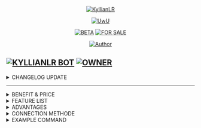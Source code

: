 </p>
<p align="center">
<a href="https://telegra.ph/file/c21e74ce9a086078b3ba1.jpg"><img title="KyllianLR" src="https://telegra.ph/file/c21e74ce9a086078b3ba1.jpg"></a>
  
<p align="center">
  <a href="https://github.com/Kyllian-Arthur/KyllianLR"><img src="http://readme-typing-svg.herokuapp.com?color=FFFFFF&center=true&vCenter=true&multiline=false&lines=A+Beginner+Programmer;Base+Original+By+Xeon;Recode+By+Kyllian+Arthur;Give+Stars+In+This+Repository:)" alt="UwU"></a>
</p>

<p align="center">
<a href="#"><img title="BETA" src="https://img.shields.io/badge/BETA-YES-blue.svg"></a>
<a href="#"><img title="FOR SALE" src="https://img.shields.io/badge/FORSALE-YES-blue.svg"></a>   
</p>

<p align="center">
  <a href=""><img title="Author" src="https://img.shields.io/badge/AUTHOR-Kyllian Arthur-blue.svg?style=for-the-badge&logo=github"></a>
</p>

[![KYLLIANLR BOT](https://img.shields.io/badge/KyllianLR%20Bot-25D366?style=for-the-badge&logo=whatsapp&logoColor=white)](https://wa.me/6283827071450) 
[![OWNER](https://img.shields.io/badge/Customer%20Support-4b596e?style=for-the-badge&logo=telegram&logoColor=white)](https://t.me/kyllianarthur)
---------

<details>
<summary>CHANGELOG UPDATE</summary>

| Time | Features Updated |
|--------|--------|
|[16 July 2024](https://github.com/Kyllian-Arthur/KyllianLR)  |**Remove Background** |
|[17 July 2024](https://github.com/Kyllian-Arthur/KyllianLR)  |**Quotly Chat Stickers** |
|[17 July 2024](https://github.com/Kyllian-Arthur/KyllianLR)  |**Chess Games** |
|[18 July 2024](https://github.com/Kyllian-Arthur/KyllianLR)  |**Bing Image** |
|[18 July](https://github.com/Kyllian-Arthur/KyllianLR)  |**Text 2 Image** |

</details>

---------

<details>
<summary>BENEFIT & PRICE</summary>

| List | True/False |
|--------|--------|
| **Free Update 4 Months** |[True](https://github.com/Kyllian-Arthur/KyllianLR) |
| **Free Fixed 1 Years** |[True](https://github.com/Kyllian-Arthur/KyllianLR) |
| **Free Service Support** |[True](https://github.com/Kyllian-Arthur/KyllianLR) |
| **Free Request Feature** |[True](https://github.com/Kyllian-Arthur/KyllianLR) |
| **Price Source Code** |[IDR 70.000](https://t.me/kyllianarthur) |

</details>

<details>
<summary>FEATURE LIST</summary>

| Feature | Y/N |
|--------|--------|
| **Auto Typing** |[Y](https://github.com/Kyllian-Arthur/KyllianLR) |
| **Auto Read** |[Y](https://github.com/Kyllian-Arthur/KyllianLR) |
| **Auto Recording** |[Y](https://github.com/Kyllian-Arthur/KyllianLR) |
| **Auto Download** |[Y](https://github.com/Kyllian-Arthur/KyllianLR) |
| **Auto Block** |[Y](https://github.com/Kyllian-Arthur/KyllianLR) |
| **Anti Link** |[Y](https://github.com/Kyllian-Arthur/KyllianLR) |
| **Anti Luar** |[Y](https://github.com/Kyllian-Arthur/KyllianLR) |
| **Anti Call** |[Y](https://github.com/Kyllian-Arthur/KyllianLR) |
| **Anti Hidetag** |[Y](https://github.com/Kyllian-Arthur/KyllianLR) |
| **Anti Banned** |[Y](https://github.com/Kyllian-Arthur/KyllianLR) |
| **Anti Spam** |[Y](https://github.com/Kyllian-Arthur/KyllianLR) |
| **Ai Menu** |[Y](https://github.com/Kyllian-Arthur/KyllianLR) |
| **Anime Menu** |[Y](https://github.com/Kyllian-Arthur/KyllianLR) |
| **Bug Menu** |[Y](https://github.com/Kyllian-Arthur/KyllianLR) |
| **Convert Menu** |[Y](https://github.com/Kyllian-Arthur/KyllianLR) |
| **Database Menu** |[Y](https://github.com/Kyllian-Arthur/KyllianLR) |
| **Ddos Menu** |[Y](https://github.com/Kyllian-Arthur/KyllianLR) |
| **Downlad Menu** |[Y](https://github.com/Kyllian-Arthur/KyllianLR) |
| **Fun Menu** |[Y](https://github.com/Kyllian-Arthur/KyllianLR) |
| **Game Menu** |[Y](https://github.com/Kyllian-Arthur/KyllianLR) |
| **Group Menu** |[Y](https://github.com/Kyllian-Arthur/KyllianLR) |
| **Library Menu** |[Y](https://github.com/Kyllian-Arthur/KyllianLR) |
| **List Menu** |[Y](https://github.com/Kyllian-Arthur/KyllianLR) |
| **News Menu** |[Y](https://github.com/Kyllian-Arthur/KyllianLR) |
| **Nsfw Menu** |[Y](https://github.com/Kyllian-Arthur/KyllianLR) |
| **Owner Menu** |[Y](https://github.com/Kyllian-Arthur/KyllianLR) |
| **Photoxy Menu** |[Y](https://github.com/Kyllian-Arthur/KyllianLR) |
| **Cpanel Menu** |[Y](https://github.com/Kyllian-Arthur/KyllianLR) |
| **Religion Menu** |[Y](https://github.com/Kyllian-Arthur/KyllianLR) |
| **Stalker Menu** |[Y](https://github.com/Kyllian-Arthur/KyllianLR) |
| **Search Menu** |[Y](https://github.com/Kyllian-Arthur/KyllianLR) |
| **Sticker Menu** |[Y](https://github.com/Kyllian-Arthur/KyllianLR) |
| **Store Menu** |[Y](https://github.com/Kyllian-Arthur/KyllianLR) |
| **Random Video** |[Y](https://github.com/Kyllian-Arthur/KyllianLR) |
| **Random Image** |[Y](https://github.com/Kyllian-Arthur/KyllianLR) |

</details>

<details>
<summary>ADVANTAGES</summary>

| List | Y/N |
|--------|--------|
| **Fast Respon** |[Y](https://github.com/Kyllian-Arthur/KyllianLR) |
| **Type Plugins** |[N](https://github.com/Kyllian-Arthur/KyllianLR) |
| **Type Case** |[Y](https://github.com/Kyllian-Arthur/KyllianLR) |
| **96% Scrape** |[Y](https://github.com/Kyllian-Arthur/KyllianLR) |
| **98% No Enc** |[Y](https://github.com/Kyllian-Arthur/KyllianLR) |
| **Lock IPs** |[Y](https://github.com/Kyllian-Arthur/KyllianLR) |

</details>

<details>
<summary>CONNECTION METHODE</summary>

```bash
 . --mobile
 . --pairing-code
```

</details>

<details>
<summary>EXAMPLE COMMAND</summary>

```bash
 node . --pairing-code
 node . --mobile
```

</details>

